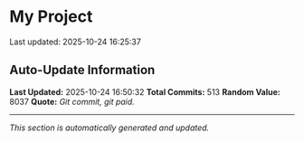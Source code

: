 # My Project


Last updated: 2025-10-24 16:25:37








































































































































































































































































































































































































































































































































































































































































































































































































































































































































## Auto-Update Information

**Last Updated:** 2025-10-24 16:50:32
**Total Commits:** 513
**Random Value:** 8037
**Quote:** _Git commit, git paid._

---
_This section is automatically generated and updated._